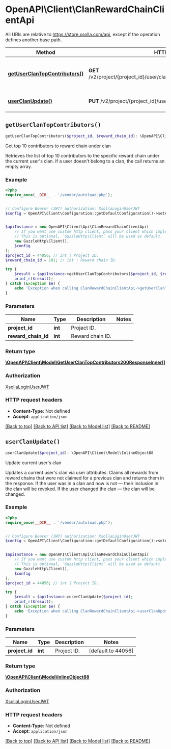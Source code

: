 # OpenAPI\Client\ClanRewardChainClientApi

All URIs are relative to https://store.xsolla.com/api, except if the operation defines another base path.

| Method | HTTP request | Description |
| ------------- | ------------- | ------------- |
| [**getUserClanTopContributors()**](ClanRewardChainClientApi.md#getUserClanTopContributors) | **GET** /v2/project/{project_id}/user/clan/contributors/{reward_chain_id}/top | Get top 10 contributors to reward chain under clan |
| [**userClanUpdate()**](ClanRewardChainClientApi.md#userClanUpdate) | **PUT** /v2/project/{project_id}/user/clan/update | Update current user&#39;s clan |


## `getUserClanTopContributors()`

```php
getUserClanTopContributors($project_id, $reward_chain_id): \OpenAPI\Client\Model\GetUserClanTopContributors200ResponseInner[]
```

Get top 10 contributors to reward chain under clan

Retrieves the list of top 10 contributors to the specific reward chain under the current user's clan. If a user doesn't belong to a clan, the call returns an empty array.

### Example

```php
<?php
require_once(__DIR__ . '/vendor/autoload.php');


// Configure Bearer (JWT) authorization: XsollaLoginUserJWT
$config = OpenAPI\Client\Configuration::getDefaultConfiguration()->setAccessToken('YOUR_ACCESS_TOKEN');


$apiInstance = new OpenAPI\Client\Api\ClanRewardChainClientApi(
    // If you want use custom http client, pass your client which implements `GuzzleHttp\ClientInterface`.
    // This is optional, `GuzzleHttp\Client` will be used as default.
    new GuzzleHttp\Client(),
    $config
);
$project_id = 44056; // int | Project ID.
$reward_chain_id = 101; // int | Reward chain ID.

try {
    $result = $apiInstance->getUserClanTopContributors($project_id, $reward_chain_id);
    print_r($result);
} catch (Exception $e) {
    echo 'Exception when calling ClanRewardChainClientApi->getUserClanTopContributors: ', $e->getMessage(), PHP_EOL;
}
```

### Parameters

| Name | Type | Description  | Notes |
| ------------- | ------------- | ------------- | ------------- |
| **project_id** | **int**| Project ID. | |
| **reward_chain_id** | **int**| Reward chain ID. | |

### Return type

[**\OpenAPI\Client\Model\GetUserClanTopContributors200ResponseInner[]**](../Model/GetUserClanTopContributors200ResponseInner.md)

### Authorization

[XsollaLoginUserJWT](../../README.md#XsollaLoginUserJWT)

### HTTP request headers

- **Content-Type**: Not defined
- **Accept**: `application/json`

[[Back to top]](#) [[Back to API list]](../../README.md#endpoints)
[[Back to Model list]](../../README.md#models)
[[Back to README]](../../README.md)

## `userClanUpdate()`

```php
userClanUpdate($project_id): \OpenAPI\Client\Model\InlineObject88
```

Update current user's clan

Updates a current user's clan via user attributes. Claims all rewards from reward chains that were not claimed for a previous clan and returns them in the response. If the user was in a clan and now is not — their inclusion in the clan will be revoked. If the user changed the clan — the clan will be changed.

### Example

```php
<?php
require_once(__DIR__ . '/vendor/autoload.php');


// Configure Bearer (JWT) authorization: XsollaLoginUserJWT
$config = OpenAPI\Client\Configuration::getDefaultConfiguration()->setAccessToken('YOUR_ACCESS_TOKEN');


$apiInstance = new OpenAPI\Client\Api\ClanRewardChainClientApi(
    // If you want use custom http client, pass your client which implements `GuzzleHttp\ClientInterface`.
    // This is optional, `GuzzleHttp\Client` will be used as default.
    new GuzzleHttp\Client(),
    $config
);
$project_id = 44056; // int | Project ID.

try {
    $result = $apiInstance->userClanUpdate($project_id);
    print_r($result);
} catch (Exception $e) {
    echo 'Exception when calling ClanRewardChainClientApi->userClanUpdate: ', $e->getMessage(), PHP_EOL;
}
```

### Parameters

| Name | Type | Description  | Notes |
| ------------- | ------------- | ------------- | ------------- |
| **project_id** | **int**| Project ID. | [default to 44056] |

### Return type

[**\OpenAPI\Client\Model\InlineObject88**](../Model/InlineObject88.md)

### Authorization

[XsollaLoginUserJWT](../../README.md#XsollaLoginUserJWT)

### HTTP request headers

- **Content-Type**: Not defined
- **Accept**: `application/json`

[[Back to top]](#) [[Back to API list]](../../README.md#endpoints)
[[Back to Model list]](../../README.md#models)
[[Back to README]](../../README.md)
